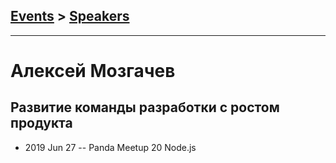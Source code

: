 ## [Events](../README.md) > [Speakers](../speakers.md)
---

# Алексей Мозгачев

## Развитие команды разработки с ростом продукта
- 2019 Jun 27 -- Panda Meetup 20 Node.js    

